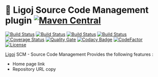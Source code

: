 # :link: Ligoj Source Code Management plugin [![Maven Central](https://maven-badges.herokuapp.com/maven-central/org.ligoj.plugin/plugin-scm/badge.svg)](https://maven-badges.herokuapp.com/maven-central/org.ligoj.plugin/plugin-scm)

[![Build Status](https://travis-ci.org/ligoj/plugin-scm.svg?branch=master)](https://travis-ci.org/ligoj/plugin-scm)
[![Build Status](https://circleci.com/gh/ligoj/plugin-scm.svg?style=svg)](https://circleci.com/gh/ligoj/plugin-scm)
[![Build Status](https://semaphoreci.com/api/v1/ligoj/plugin-scm/branches/master/shields_badge.svg)](https://semaphoreci.com/ligoj/plugin-scm)
[![Build Status](https://ci.appveyor.com/api/projects/status/9y5qnt2neor8xhmk/branch/master?svg=true)](https://ci.appveyor.com/project/ligoj/plugin-scm/branch/master)
[![Coverage Status](https://coveralls.io/repos/github/ligoj/plugin-scm/badge.svg?branch=master)](https://coveralls.io/github/ligoj/plugin-scm?branch=master)
[![Quality Gate](https://sonarcloud.io/api/project_badges/measure?metric=alert_status&project=org.ligoj.plugin:plugin-scm)](https://sonarcloud.io/dashboard/index/org.ligoj.plugin:plugin-scm)
[![Codacy Badge](https://api.codacy.com/project/badge/Grade/5369bb9958d9447687c5d0fdfbbfaf8e)](https://www.codacy.com/app/ligoj/plugin-scm?utm_source=github.com&amp;utm_medium=referral&amp;utm_content=ligoj/plugin-scm&amp;utm_campaign=Badge_Grade)
[![CodeFactor](https://www.codefactor.io/repository/github/ligoj/plugin-scm/badge)](https://www.codefactor.io/repository/github/ligoj/plugin-scm)
[![License](http://img.shields.io/:license-mit-blue.svg)](http://fabdouglas.mit-license.org/)

[Ligoj](https://github.com/ligoj/ligoj) SCM - Source Code Management
Provides the following features :
- Home page link
- Repository URL copy

